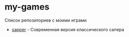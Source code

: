 # my-games
Список репозиториев с моими играми

- [sapper](https://github.com/DanilChugaev/sapper) - Современная версия классического сапера
